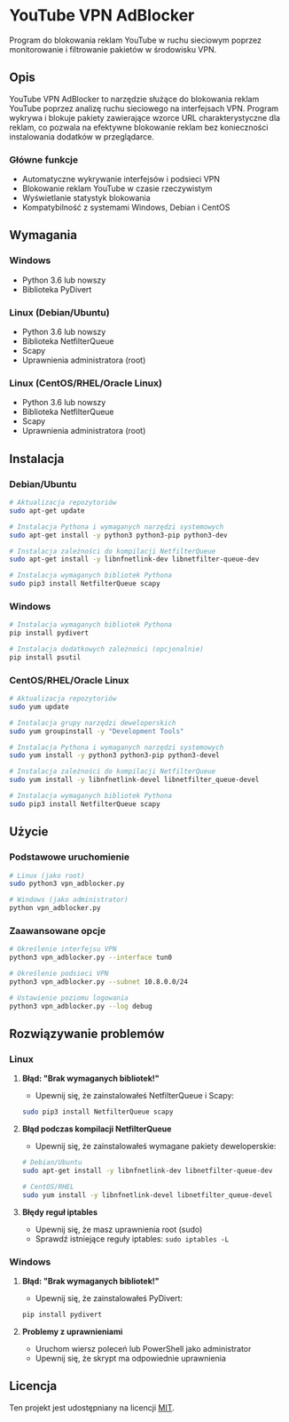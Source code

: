 # YouTube VPN AdBlocker

Program do blokowania reklam YouTube w ruchu sieciowym poprzez monitorowanie i filtrowanie pakietów w środowisku VPN.

## Opis

YouTube VPN AdBlocker to narzędzie służące do blokowania reklam YouTube poprzez analizę ruchu sieciowego na interfejsach VPN. Program wykrywa i blokuje pakiety zawierające wzorce URL charakterystyczne dla reklam, co pozwala na efektywne blokowanie reklam bez konieczności instalowania dodatków w przeglądarce.

### Główne funkcje

- Automatyczne wykrywanie interfejsów i podsieci VPN
- Blokowanie reklam YouTube w czasie rzeczywistym
- Wyświetlanie statystyk blokowania
- Kompatybilność z systemami Windows, Debian i CentOS

## Wymagania

### Windows
- Python 3.6 lub nowszy
- Biblioteka PyDivert

### Linux (Debian/Ubuntu)
- Python 3.6 lub nowszy
- Biblioteka NetfilterQueue
- Scapy
- Uprawnienia administratora (root)

### Linux (CentOS/RHEL/Oracle Linux)
- Python 3.6 lub nowszy
- Biblioteka NetfilterQueue
- Scapy
- Uprawnienia administratora (root)

## Instalacja

### Debian/Ubuntu

```bash
# Aktualizacja repozytoriów
sudo apt-get update

# Instalacja Pythona i wymaganych narzędzi systemowych
sudo apt-get install -y python3 python3-pip python3-dev

# Instalacja zależności do kompilacji NetfilterQueue
sudo apt-get install -y libnfnetlink-dev libnetfilter-queue-dev

# Instalacja wymaganych bibliotek Pythona
sudo pip3 install NetfilterQueue scapy
```

### Windows

```bash
# Instalacja wymaganych bibliotek Pythona
pip install pydivert

# Instalacja dodatkowych zależności (opcjonalnie)
pip install psutil
```

### CentOS/RHEL/Oracle Linux

```bash
# Aktualizacja repozytoriów
sudo yum update

# Instalacja grupy narzędzi deweloperskich
sudo yum groupinstall -y "Development Tools"

# Instalacja Pythona i wymaganych narzędzi systemowych
sudo yum install -y python3 python3-pip python3-devel

# Instalacja zależności do kompilacji NetfilterQueue
sudo yum install -y libnfnetlink-devel libnetfilter_queue-devel

# Instalacja wymaganych bibliotek Pythona
sudo pip3 install NetfilterQueue scapy
```

## Użycie

### Podstawowe uruchomienie

```bash
# Linux (jako root)
sudo python3 vpn_adblocker.py

# Windows (jako administrator)
python vpn_adblocker.py
```

### Zaawansowane opcje

```bash
# Określenie interfejsu VPN
python3 vpn_adblocker.py --interface tun0

# Określenie podsieci VPN
python3 vpn_adblocker.py --subnet 10.8.0.0/24

# Ustawienie poziomu logowania
python3 vpn_adblocker.py --log debug
```

## Rozwiązywanie problemów

### Linux

1. **Błąd: "Brak wymaganych bibliotek!"**
   - Upewnij się, że zainstalowałeś NetfilterQueue i Scapy:
   ```bash
   sudo pip3 install NetfilterQueue scapy
   ```

2. **Błąd podczas kompilacji NetfilterQueue**
   - Upewnij się, że zainstalowałeś wymagane pakiety deweloperskie:
   ```bash
   # Debian/Ubuntu
   sudo apt-get install -y libnfnetlink-dev libnetfilter-queue-dev
   
   # CentOS/RHEL
   sudo yum install -y libnfnetlink-devel libnetfilter_queue-devel
   ```

3. **Błędy reguł iptables**
   - Upewnij się, że masz uprawnienia root (sudo)
   - Sprawdź istniejące reguły iptables: `sudo iptables -L`

### Windows

1. **Błąd: "Brak wymaganych bibliotek!"**
   - Upewnij się, że zainstalowałeś PyDivert:
   ```bash
   pip install pydivert
   ```

2. **Problemy z uprawnieniami**
   - Uruchom wiersz poleceń lub PowerShell jako administrator
   - Upewnij się, że skrypt ma odpowiednie uprawnienia

## Licencja

Ten projekt jest udostępniany na licencji [MIT](LICENSE).
